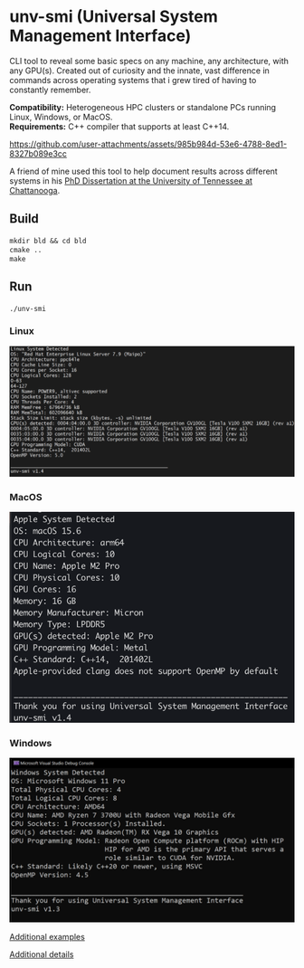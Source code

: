 # unv-smi (Universal System Management Interface)
CLI tool to reveal some basic specs on any machine, any architecture, with any GPU(s). Created out of curiosity and the innate, vast difference in commands across operating systems that i grew tired of having to constantly remember. 

**Compatibility:** Heterogeneous HPC clusters or standalone PCs running Linux, Windows, or MacOS.   
**Requirements:** C++ compiler that supports at least C++14.

https://github.com/user-attachments/assets/985b984d-53e6-4788-8ed1-8327b089e3cc

A friend of mine used this tool to help document results across different systems in his [PhD Dissertation at the University of Tennessee at Chattanooga](https://scholar.utc.edu/theses/788/). 

## Build
```
mkdir bld && cd bld 
cmake .. 
make 
``` 
## Run 
```
./unv-smi
```

### Linux
![Linux Example](example-output/Linux.png)

### MacOS 
![MacOS Example](example-output/MacOS.png) 

### Windows 
![Windows Example](example-output/Windows.png)

[Additional examples](example-output)

[Additional details](https://github.com/tommygorham/unv-smi/wiki)
